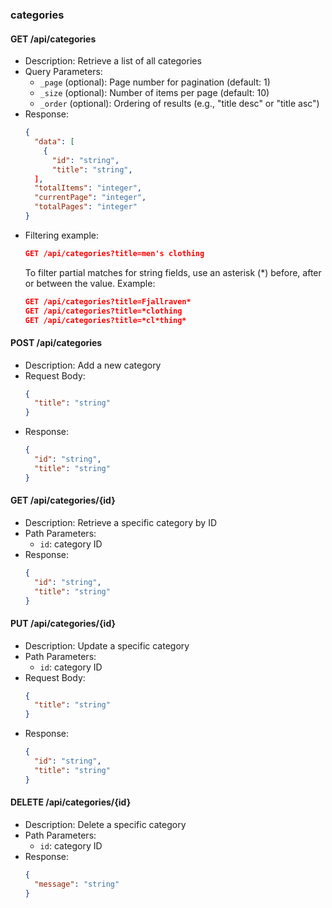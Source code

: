 ### categories

#### GET /api/categories
- Description: Retrieve a list of all categories
- Query Parameters:
  - `_page` (optional): Page number for pagination (default: 1)
  - `_size` (optional): Number of items per page (default: 10)
  - `_order` (optional): Ordering of results (e.g., "title desc" or "title asc")
- Response: 
  ```json
  {
    "data": [
      {
        "id": "string",
        "title": "string",
    ],
    "totalItems": "integer",
    "currentPage": "integer",
    "totalPages": "integer"
  }
  ```
- Filtering example:
  ```json
  GET /api/categories?title=men's clothing
  ```
  To filter partial matches for string fields, use an asterisk (*) before, after or between the value.
  Example:
  ```json
  GET /api/categories?title=Fjallraven*
  GET /api/categories?title=*clothing
  GET /api/categories?title=*cl*thing*
  ```


#### POST /api/categories
- Description: Add a new category
- Request Body:
  ```json
  {
    "title": "string"
  }
  ```
- Response: 
  ```json
  {
    "id": "string",
    "title": "string"
  }
  ```

#### GET /api/categories/{id}
- Description: Retrieve a specific category by ID
- Path Parameters:
  - `id`: category ID
- Response: 
  ```json
  {
    "id": "string",
    "title": "string"
  }
  ```

#### PUT /api/categories/{id}
- Description: Update a specific category
- Path Parameters:
  - `id`: category ID
- Request Body:
  ```json
  {
    "title": "string"
  }
  ```
- Response: 
  ```json
  {
    "id": "string",
    "title": "string"
  }
  ```

#### DELETE /api/categories/{id}
- Description: Delete a specific category
- Path Parameters:
  - `id`: category ID
- Response: 
  ```json
  {
    "message": "string"
  }
  ```
